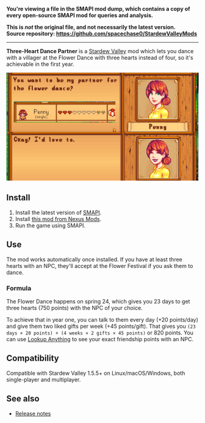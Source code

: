 **You're viewing a file in the SMAPI mod dump, which contains a copy of every open-source SMAPI mod
for queries and analysis.**

**This is _not_ the original file, and not necessarily the latest version.**  
**Source repository: https://github.com/spacechase0/StardewValleyMods**

----

**Three-Heart Dance Partner** is a [Stardew Valley](http://stardewvalley.net/) mod which lets you
dance with a villager at the Flower Dance with three hearts instead of four, so it's achievable
in the first year.

![](screenshot.png)

## Install
1. Install the latest version of [SMAPI](https://smapi.io).
2. Install [this mod from Nexus Mods](http://www.nexusmods.com/stardewvalley/mods/500).
3. Run the game using SMAPI.

## Use
The mod works automatically once installed. If you have at least three hearts with an NPC, they'll
accept at the Flower Festival if you ask them to dance.

### Formula
The Flower Dance happens on spring 24, which gives you 23 days to get three hearts (750 points)
with the NPC of your choice.

To achieve that in year one, you can talk to them every day (+20 points/day) and give them two
liked gifts per week (+45 points/gift). That gives you `(23 days × 20 points) + (4 weeks × 2 gifts
× 45 points)` or 820 points. You can use [Lookup Anything](https://www.nexusmods.com/stardewvalley/mods/541)
to see your exact friendship points with an NPC.

## Compatibility
Compatible with Stardew Valley 1.5.5+ on Linux/macOS/Windows, both single-player and multiplayer.

## See also
* [Release notes](release-notes.md)
